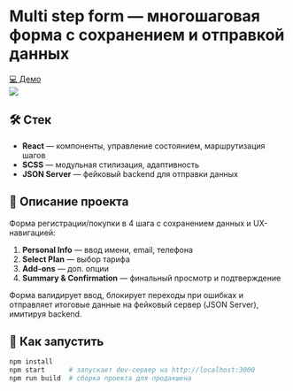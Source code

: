 # Multi step form — многошаговая форма с сохранением и отправкой данных

[💻 Демо](https://multi-step-form-five-omega.vercel.app)  
![](form-capture.gif)

## 🛠️ Стек

- **React** — компоненты, управление состоянием, маршрутизация шагов
- **SCSS** — модульная стилизация, адаптивность
- **JSON Server** — фейковый backend для отправки данных

## 📄 Описание проекта

Форма регистрации/покупки в 4 шага с сохранением данных и UX-навигацией:

1. **Personal Info** — ввод имени, email, телефона
2. **Select Plan** — выбор тарифа
3. **Add-ons** — доп. опции
4. **Summary & Confirmation** — финальный просмотр и подтверждение

Форма валидирует ввод, блокирует переходы при ошибках и отправляет итоговые данные на фейковый сервер (JSON Server), имитируя backend.

## 🚀 Как запустить

```bash
npm install
npm start      # запускает dev-сервер на http://localhost:3000
npm run build  # сборка проекта для продакшена


